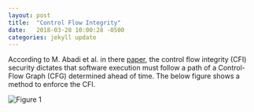 ```yaml
---
layout: post
title:  "Control Flow Integrity"
date:   2018-03-28 10:00:28 -0500
categories: jekyll update
---
```


According to M. Abadi et al. in there [paper](https://ethereum.stackexchange.com/questions/268/ethereum-block-architecture/6413#6413), the control flow integrity (CFI) security dictates that software execution must follow a path of a Control-Flow Graph (CFG) determined ahead of time. The below figure shows a method to enforce the CFI. 

![Figure 1](https://chenju2k6.github.io/cfi.png "Source: Control-Flow Integrity Principles, Implementations, and Applications")
